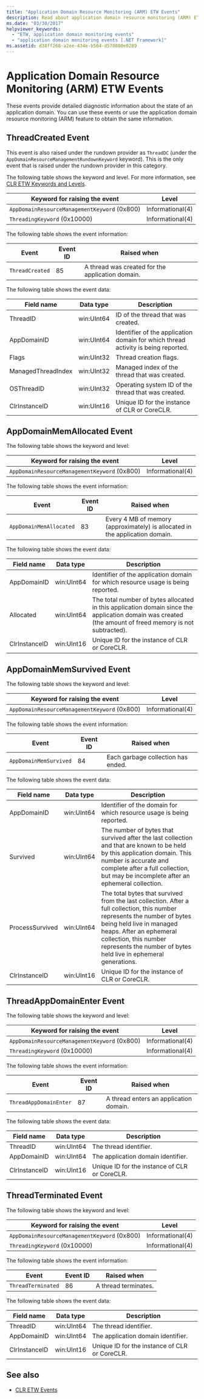 ```yaml
---
title: "Application Domain Resource Monitoring (ARM) ETW Events"
description: Read about application domain resource monitoring (ARM) ETW events in .NET, such as ThreadCreated, AppDomainMemAllocated, AppDomainMemSurvived, and more.
ms.date: "03/30/2017"
helpviewer_keywords:
  - "ETW, application domain monitoring events"
  - "application domain monitoring events [.NET Framework]"
ms.assetid: d38ff268-a2ee-434e-b504-d570880e0289
---
```

# Application Domain Resource Monitoring (ARM) ETW Events

These events provide detailed diagnostic information about the state of an application domain. You can use these events or use the application domain resource monitoring (ARM) feature to obtain the same information.

## ThreadCreated Event

This event is also raised  under the rundown provider as `ThreadDC` (under the `AppDomainResourceManagementRundownKeyword` keyword). This is the only event that is raised under the rundown provider in this category.

The following table shows the keyword and level. For more information, see [CLR ETW Keywords and Levels](clr-etw-keywords-and-levels.md).

|Keyword for raising the event|Level|
|-----------------------------------|-----------|
|`AppDomainResourceManagementKeyword` (0x800)|Informational(4)|
|`ThreadingKeyword` (0x10000)|Informational(4)|

The following table shows the event information:

|Event|Event ID|Raised when|
|-----------|--------------|-----------------|
|`ThreadCreated`|85|A thread was created for the application domain.|

The following table shows the event data:

|Field name|Data type|Description|
|----------------|---------------|-----------------|
|ThreadID|win:UInt64|ID of the thread that was created.|
|AppDomainID|win:UInt64|Identifier of the application domain for which thread activity is being reported.|
|Flags|win:UInt32|Thread creation flags.|
|ManagedThreadIndex|win:UInt32|Managed index of the thread that was created.|
|OSThreadID|win:UInt32|Operating system ID of the thread that was created.|
|ClrInstanceID|win:UInt16|Unique ID for the instance of CLR or CoreCLR.|

## AppDomainMemAllocated Event

The following table shows the keyword and level:

|Keyword for raising the event|Level|
|-----------------------------------|-----------|
|`AppDomainResourceManagementKeyword` (0x800)|Informational(4)|

The following table shows the event information:

|Event|Event ID|Raised when|
|-----------|--------------|-----------------|
|`AppDomainMemAllocated`|83|Every 4 MB of memory (approximately) is allocated in the application domain.|

The following table shows the event data:

|Field name|Data type|Description|
|----------------|---------------|-----------------|
|AppDomainID|win:UInt64|Identifier of the application domain for which resource usage is being reported.|
|Allocated|win:UInt64|The total number of bytes allocated in this application domain since the application domain was created (the amount of freed memory is not subtracted).|
|ClrInstanceID|win:UInt16|Unique ID for the instance of CLR or CoreCLR.|

## AppDomainMemSurvived Event

The following table shows the keyword and level:

|Keyword for raising the event|Level|
|-----------------------------------|-----------|
|`AppDomainResourceManagementKeyword` (0x800)|Informational(4)|

The following table shows the event information:

|Event|Event ID|Raised when|
|-----------|--------------|-----------------|
|`AppDomainMemSurvived`|84|Each garbage collection has ended.|

The following table shows the event data:

|Field name|Data type|Description|
|----------------|---------------|-----------------|
|AppDomainID|win:UInt64|Identifier of the domain for which resource usage is being reported.|
|Survived|win:UInt64|The number of bytes that survived after the last collection and that are known to be held by this application domain. This number is accurate and complete after a full collection, but may be incomplete after an ephemeral collection.|
|ProcessSurvived|win:UInt64|The total bytes that survived from the last collection. After a full collection, this number represents the number of bytes being held live in managed heaps. After an ephemeral collection, this number represents the number of bytes held live in ephemeral generations.|
|ClrInstanceID|win:UInt16|Unique ID for the instance of CLR or CoreCLR.|

## ThreadAppDomainEnter Event

The following table shows the keyword and level:

|Keyword for raising the event|Level|
|-----------------------------------|-----------|
|`AppDomainResourceManagementKeyword` (0x800)|Informational(4)|
|`ThreadingKeyword` (0x10000)|Informational(4)|

The following table shows the event information:

|Event|Event ID|Raised when|
|-----------|--------------|-----------------|
|`ThreadAppDomainEnter`|87|A thread enters an application domain.|

The following table shows the event data:

|Field name|Data type|Description|
|----------------|---------------|-----------------|
|ThreadID|win:UInt64|The thread identifier.|
|AppDomainID|win:UInt64|The application domain identifier.|
|ClrInstanceID|win:UInt16|Unique ID for the instance of CLR or CoreCLR.|

## ThreadTerminated Event

The following table shows the keyword and level:

|Keyword for raising the event|Level|
|-----------------------------------|-----------|
|`AppDomainResourceManagementKeyword` (0x800)|Informational(4)|
|`ThreadingKeyword` (0x10000)|Informational(4)|

The following table shows the event information:

|Event|Event ID|Raised when|
|-----------|--------------|-----------------|
|`ThreadTerminated`|86|A thread terminates.|

The following table shows the event data:

|Field name|Data type|Description|
|----------------|---------------|-----------------|
|ThreadID|win:UInt64|The thread identifier.|
|AppDomainID|win:UInt64|The application domain identifier.|
|ClrInstanceID|win:UInt16|Unique ID for the instance of CLR or CoreCLR.|

## See also

- [CLR ETW Events](clr-etw-events.md)
